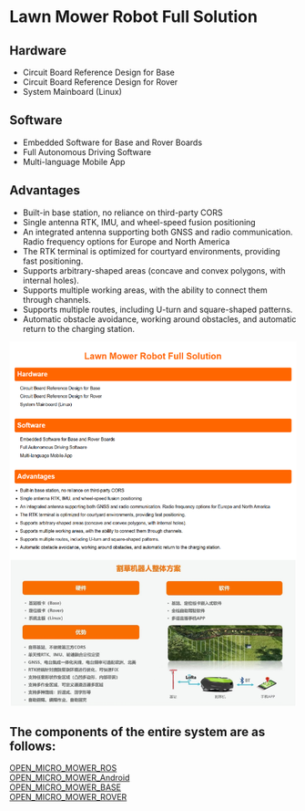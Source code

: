 # Lawn Mower Robot Full Solution

## Hardware
- Circuit Board Reference Design for Base
- Circuit Board Reference Design for Rover
- System Mainboard (Linux)

## Software
- Embedded Software for Base and Rover Boards
- Full Autonomous Driving Software
- Multi-language Mobile App

## Advantages
- Built-in base station, no reliance on third-party CORS
- Single antenna RTK, IMU, and wheel-speed fusion positioning
- An integrated antenna supporting both GNSS and radio communication. Radio frequency options for Europe and North America
- The RTK terminal is optimized for courtyard environments, providing fast positioning.
- Supports arbitrary-shaped areas (concave and convex polygons, with internal holes).
- Supports multiple working areas, with the ability to connect them through channels.
- Supports multiple routes, including U-turn and square-shaped patterns.
- Automatic obstacle avoidance, working around obstacles, and automatic return to the charging station.

![Detail Description](https://github.com/lguitech/open_micro_mower_rover/blob/main/mower.png)


## The components of the entire system are as follows:

[OPEN_MICRO_MOWER_ROS](https://github.com/lguitech/open_micro_mower_ros)  
[OPEN_MICRO_MOWER_Android](https://github.com/lguitech/open_micro_mower_android)  
[OPEN_MICRO_MOWER_BASE](https://github.com/lguitech/open_micro_mower_base)  
[OPEN_MICRO_MOWER_ROVER](https://github.com/lguitech/open_micro_mower_rover)  